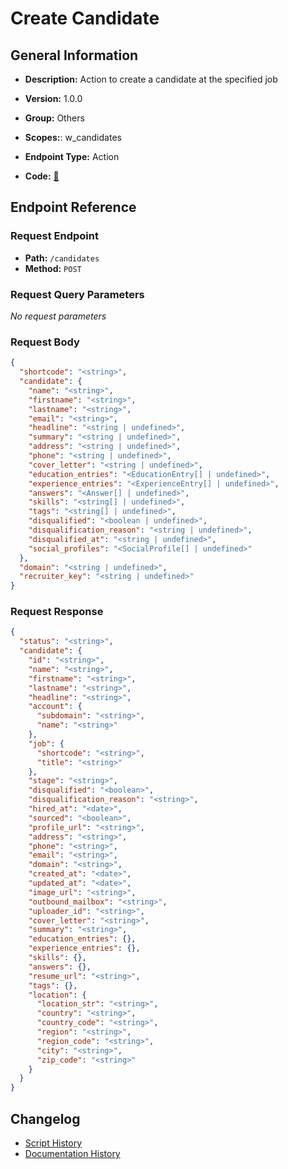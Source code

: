 # Create Candidate

## General Information

- **Description:** Action to create a candidate at the specified job

- **Version:** 1.0.0
- **Group:** Others
- **Scopes:**: w_candidates
- **Endpoint Type:** Action
- **Code:** [🔗](https://github.com/NangoHQ/integration-templates/tree/main/integrations/workable/actions/create-candidate.ts)


## Endpoint Reference

### Request Endpoint

- **Path:** `/candidates`
- **Method:** `POST`

### Request Query Parameters

_No request parameters_

### Request Body

```json
{
  "shortcode": "<string>",
  "candidate": {
    "name": "<string>",
    "firstname": "<string>",
    "lastname": "<string>",
    "email": "<string>",
    "headline": "<string | undefined>",
    "summary": "<string | undefined>",
    "address": "<string | undefined>",
    "phone": "<string | undefined>",
    "cover_letter": "<string | undefined>",
    "education_entries": "<EducationEntry[] | undefined>",
    "experience_entries": "<ExperienceEntry[] | undefined>",
    "answers": "<Answer[] | undefined>",
    "skills": "<string[] | undefined>",
    "tags": "<string[] | undefined>",
    "disqualified": "<boolean | undefined>",
    "disqualification_reason": "<string | undefined>",
    "disqualified_at": "<string | undefined>",
    "social_profiles": "<SocialProfile[] | undefined>"
  },
  "domain": "<string | undefined>",
  "recruiter_key": "<string | undefined>"
}
```

### Request Response

```json
{
  "status": "<string>",
  "candidate": {
    "id": "<string>",
    "name": "<string>",
    "firstname": "<string>",
    "lastname": "<string>",
    "headline": "<string>",
    "account": {
      "subdomain": "<string>",
      "name": "<string>"
    },
    "job": {
      "shortcode": "<string>",
      "title": "<string>"
    },
    "stage": "<string>",
    "disqualified": "<boolean>",
    "disqualification_reason": "<string>",
    "hired_at": "<date>",
    "sourced": "<boolean>",
    "profile_url": "<string>",
    "address": "<string>",
    "phone": "<string>",
    "email": "<string>",
    "domain": "<string>",
    "created_at": "<date>",
    "updated_at": "<date>",
    "image_url": "<string>",
    "outbound_mailbox": "<string>",
    "uploader_id": "<string>",
    "cover_letter": "<string>",
    "summary": "<string>",
    "education_entries": {},
    "experience_entries": {},
    "skills": {},
    "answers": {},
    "resume_url": "<string>",
    "tags": {},
    "location": {
      "location_str": "<string>",
      "country": "<string>",
      "country_code": "<string>",
      "region": "<string>",
      "region_code": "<string>",
      "city": "<string>",
      "zip_code": "<string>"
    }
  }
}
```

## Changelog

- [Script History](https://github.com/NangoHQ/integration-templates/commits/main/integrations/workable/actions/create-candidate.ts)
- [Documentation History](https://github.com/NangoHQ/integration-templates/commits/main/integrations/workable/actions/create-candidate.md)

<!-- END  GENERATED CONTENT -->

